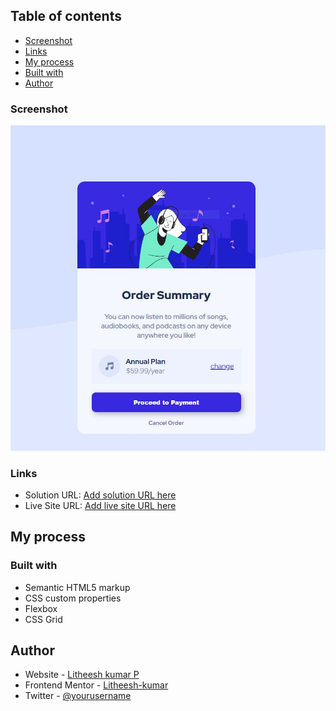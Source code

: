 
## Table of contents

  - [Screenshot](#screenshot)
  - [Links](#links)
  - [My process](#my-process)
  - [Built with](#built-with)
  - [Author](#author)



### Screenshot

![](./screenshot.jpg)


### Links

- Solution URL: [Add solution URL here](https://your-solution-url.com)
- Live Site URL: [Add live site URL here](https://your-live-site-url.com)

## My process

### Built with

- Semantic HTML5 markup
- CSS custom properties
- Flexbox
- CSS Grid

## Author

- Website - [Litheesh kumar P](https://www.your-site.com)
- Frontend Mentor - [Litheesh-kumar](https://www.frontendmentor.io/profile/yourusername)
- Twitter - [@yourusername](https://www.twitter.com/yourusername)